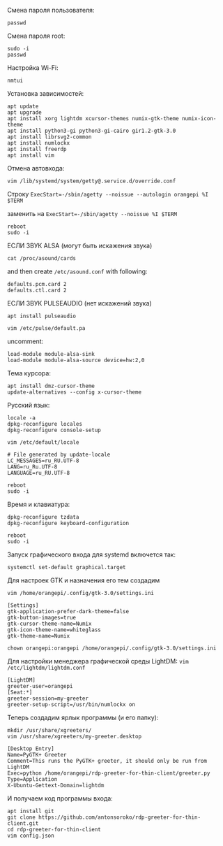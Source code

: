 Смена пароля пользователя:
```
passwd
```

Смена пароля root:
```
sudo -i
passwd
```

Настройка Wi-Fi:
```
nmtui
```

Установка зависимостей:
```
apt update
apt upgrade
apt install xorg lightdm xcursor-themes numix-gtk-theme numix-icon-theme
apt install python3-gi python3-gi-cairo gir1.2-gtk-3.0
apt install librsvg2-common
apt install numlockx
apt install freerdp
apt install vim
```

Отмена автовхода:

`vim /lib/systemd/system/getty@.service.d/override.conf`

Строку `ExecStart=-/sbin/agetty --noissue --autologin orangepi %I $TERM`

заменить на `ExecStart=-/sbin/agetty --noissue %I $TERM`

```
reboot
sudo -i
```

ЕСЛИ ЗВУК ALSA (могут быть искажения звука)
```
cat /proc/asound/cards
```
and then create `/etc/asound.conf` with following:
```
defaults.pcm.card 2
defaults.ctl.card 2
```

ЕСЛИ ЗВУК PULSEAUDIO (нет искажений звука)

`apt install pulseaudio`

`vim /etc/pulse/default.pa`

uncomment:
```
load-module module-alsa-sink
load-module module-alsa-source device=hw:2,0
```

Тема курсора:
```
apt install dmz-cursor-theme
update-alternatives --config x-cursor-theme
```

Русский язык:
```
locale -a
dpkg-reconfigure locales
dpkg-reconfigure console-setup
```

`vim /etc/default/locale`
```
# File generated by update-locale
LC_MESSAGES=ru_RU.UTF-8
LANG=ru_Ru.UTF-8
LANGUAGE=ru_RU.UTF-8
```
```
reboot
sudo -i
```
Время и клавиатура:
```
dpkg-reconfigure tzdata
dpkg-reconfigure keyboard-configuration
```

```
reboot
sudo -i
```

Запуск графического входа для systemd включется так:

`systemctl set-default graphical.target`

Для настроек GTK и назначения его тем создадим

`vim /home/orangepi/.config/gtk-3.0/settings.ini`

```
[Settings]
gtk-application-prefer-dark-theme=false
gtk-button-images=true
gtk-cursor-theme-name=Numix
gtk-icon-theme-name=whiteglass
gtk-theme-name=Numix
```
`chown orangepi:orangepi /home/orangepi/.config/gtk-3.0/settings.ini`

Для настройки менеджера графической среды LightDM:
`vim /etc/lightdm/lightdm.conf`
```
[LightDM]
greeter-user=orangepi
[Seat:*]
greeter-session=my-greeter
greeter-setup-script=/usr/bin/numlockx on
```

Теперь создадим ярлык программы (и его папку):
```
mkdir /usr/share/xgreeters/
vim /usr/share/xgreeters/my-greeter.desktop
```
```
[Desktop Entry]
Name=PyGTK+ Greeter
Comment=This runs the PyGTK+ greeter, it should only be run from LightDM
Exec=python /home/orangepi/rdp-greeter-for-thin-client/greeter.py
Type=Application
X-Ubuntu-Gettext-Domain=lightdm
```

И получаем код программы входа:
```
apt install git
git clone https://github.com/antonsoroko/rdp-greeter-for-thin-client.git
cd rdp-greeter-for-thin-client
vim сonfig.json
```
